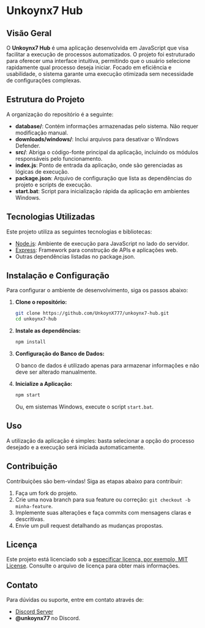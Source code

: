 # Unkoynx7 Hub

## Visão Geral

O **Unkoynx7 Hub** é uma aplicação desenvolvida em JavaScript que visa facilitar a execução de processos automatizados.
O projeto foi estruturado para oferecer uma interface intuitiva, permitindo que o usuário selecione rapidamente qual processo deseja iniciar.
Focado em eficiência e usabilidade, o sistema garante uma execução otimizada sem necessidade de configurações complexas.

## Estrutura do Projeto

A organização do repositório é a seguinte:

- **database/**: Contém informações armazenadas pelo sistema. Não requer modificação manual.
- **downloads/windows/**: Inclui arquivos para desativar o Windows Defender.
- **src/**: Abriga o código-fonte principal da aplicação, incluindo os módulos responsáveis pelo funcionamento.
- **index.js**: Ponto de entrada da aplicação, onde são gerenciadas as lógicas de execução.
- **package.json**: Arquivo de configuração que lista as dependências do projeto e scripts de execução.
- **start.bat**: Script para inicialização rápida da aplicação em ambientes Windows.

## Tecnologias Utilizadas

Este projeto utiliza as seguintes tecnologias e bibliotecas:

- [Node.js](https://nodejs.org/): Ambiente de execução para JavaScript no lado do servidor.
- [Express](https://expressjs.com/): Framework para construção de APIs e aplicações web.
- Outras dependências listadas no package.json.

## Instalação e Configuração

Para configurar o ambiente de desenvolvimento, siga os passos abaixo:

1. **Clone o repositório:**

   ```bash
   git clone https://github.com/UnkoynX777/unkoynx7-hub.git
   cd unkoynx7-hub
   ```

2. **Instale as dependências:**

   ```bash
   npm install
   ```

3. **Configuração do Banco de Dados:**

   O banco de dados é utilizado apenas para armazenar informações e não deve ser alterado manualmente.

4. **Inicialize a Aplicação:**

   ```bash
   npm start
   ```

   Ou, em sistemas Windows, execute o script `start.bat`.

## Uso

A utilização da aplicação é simples: basta selecionar a opção do processo desejado e a execução será iniciada automaticamente.

## Contribuição

Contribuições são bem-vindas! Siga as etapas abaixo para contribuir:

1. Faça um fork do projeto.
2. Crie uma nova branch para sua feature ou correção: `git checkout -b minha-feature`.
3. Implemente suas alterações e faça commits com mensagens claras e descritivas.
4. Envie um pull request detalhando as mudanças propostas.

## Licença

Este projeto está licenciado sob a [especificar licença, por exemplo, MIT License](./LICENSE.txt). Consulte o arquivo de licença para obter mais informações.

## Contato

Para dúvidas ou suporte, entre em contato através de:
- [Discord Server](https://discord.gg/nexus-services)
- **@unkoynx77** no Discord.
